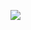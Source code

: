 ![](http://www.plantuml.com/plantuml/png/VOyz3i8m38Nd-XIPaN85LF4pC32r7C1AJ47afx9J682xKmf53K9CKPwVFxzNIa9EdNVGeZbXGqg8pyGhZ5SeA7HURQLPzoyKng68gePvVM12EsgrQHSSqHgKjF6jc-ZLY1krdH337TvKfMsy13tBiK_Fxydt9QLlyzmn_IWTymoVbYQ6nD4HzosF8H7lqT2_7ilNWXl2mnJQ7yaD2g2aO3ll7W00)

